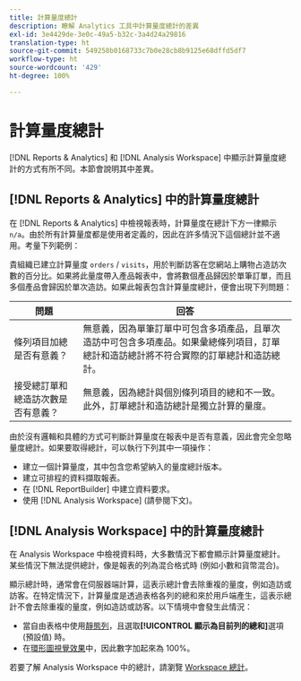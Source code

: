 ```yaml
---
title: 計算量度總計
description: 瞭解 Analytics 工具中計算量度總計的差異
exl-id: 3e4429de-3e0c-49a5-b32c-3a4d24a29816
translation-type: ht
source-git-commit: 549258b0168733c7b0e28cb8b9125e68dffd5df7
workflow-type: ht
source-wordcount: '429'
ht-degree: 100%

---
```


# 計算量度總計

[!DNL Reports & Analytics] 和 [!DNL Analysis Workspace] 中顯示計算量度總計的方式有所不同。本節會說明其中差異。

## [!DNL Reports & Analytics] 中的計算量度總計

在 [!DNL Reports & Analytics] 中檢視報表時，計算量度在總計下方一律顯示 `n/a`。由於所有計算量度都是使用者定義的，因此在許多情況下這個總計並不適用。考量下列範例：

貴組織已建立計算量度 `orders` / `visits`，用於判斷訪客在您網站上購物占造訪次數的百分比。如果將此量度帶入產品報表中，會將數個產品歸因於單筆訂單，而且多個產品會歸因於單次造訪。如果此報表包含計算量度總計，便會出現下列問題：

| 問題 | 回答 |
|---|---|
| 條列項目加總是否有意義？ | 無意義，因為單筆訂單中可包含多項產品，且單次造訪中可包含多項產品。如果彙總條列項目，訂單總計和造訪總計將不符合實際的訂單總計和造訪總計。 |
| 接受總訂單和總造訪次數是否有意義？ | 無意義，因為總計與個別條列項目的總和不一致。此外，訂單總計和造訪總計是獨立計算的量度。 |

由於沒有邏輯和具體的方式可判斷計算量度在報表中是否有意義，因此會完全忽略量度總計。如果要取得總計，可以執行下列其中一項操作：

* 建立一個計算量度，其中包含您希望納入的量度總計版本。
* 建立可排程的資料擷取報表。
* 在 [!DNL ReportBuilder] 中建立資料要求。
* 使用 [!DNL Analysis Workspace] (請參閱下文)。

## [!DNL Analysis Workspace] 中的計算量度總計

在 Analysis Workspace 中檢視資料時，大多數情況下都會顯示計算量度總計。某些情況下無法提供總計，像是報表的列為混合格式時 (例如小數和貨幣混合)。

顯示總計時，通常會在伺服器端計算，這表示總計會去除重複的量度，例如造訪或訪客。在特定情況下，計算量度是透過表格各列的總和來於用戶端產生，這表示總計不會去除重複的量度，例如造訪或訪客。以下情境中會發生此情況：

* 當自由表格中使用[靜態列](/help/analyze/analysis-workspace/visualizations/freeform-table/column-row-settings/manual-vs-dynamic-rows.md)，且選取&#x200B;**[!UICONTROL 顯示為目前列的總和]**&#x200B;選項 (預設值) 時。
* 在[環形圖視覺效果](/help/analyze/analysis-workspace/visualizations/donut.md)中，因此數字加起來為 100%。

若要了解 Analysis Workspace 中的總計，請瀏覽 [Workspace 總計](https://experienceleague.adobe.com/docs/analytics/analyze/analysis-workspace/visualizations/freeform-table/workspace-totals.html?lang=zh-Hant#static-row-total)。
